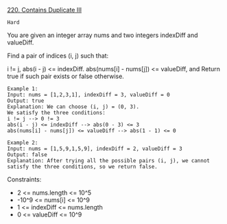 [220. Contains Duplicate III](https://leetcode.com/problems/contains-duplicate-iii/description/)

`Hard`

You are given an integer array nums and two integers indexDiff and valueDiff.

Find a pair of indices (i, j) such that:

i != j,
abs(i - j) <= indexDiff.
abs(nums[i] - nums[j]) <= valueDiff, and
Return true if such pair exists or false otherwise.

```
Example 1:
Input: nums = [1,2,3,1], indexDiff = 3, valueDiff = 0
Output: true
Explanation: We can choose (i, j) = (0, 3).
We satisfy the three conditions:
i != j --> 0 != 3
abs(i - j) <= indexDiff --> abs(0 - 3) <= 3
abs(nums[i] - nums[j]) <= valueDiff --> abs(1 - 1) <= 0

Example 2:
Input: nums = [1,5,9,1,5,9], indexDiff = 2, valueDiff = 3
Output: false
Explanation: After trying all the possible pairs (i, j), we cannot satisfy the three conditions, so we return false.
```

Constraints:

- 2 <= nums.length <= 10^5
- -10^9 <= nums[i] <= 10^9
- 1 <= indexDiff <= nums.length
- 0 <= valueDiff <= 10^9